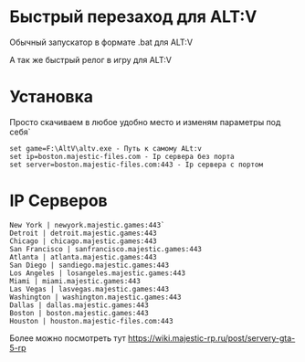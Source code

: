 # Быстрый перезаход для ALT:V
Обычный запускатор в формате .bat для ALT:V

А так же быстрый релог в игру для ALT:V
# Установка
Просто скачиваем в любое удобно место и изменям параметры под себя`
```
set game=F:\AltV\altv.exe - Путь к самому ALt:v
set ip=boston.majestic-files.com - Ip сервера без порта 
set server=boston.majestic-files.com:443 - Ip сервера с портом
```
# IP Серверов
```
New York | newyork.majestic.games:443`
Detroit | detroit.majestic.games:443
Chicago | chicago.majestic.games:443
San Francisco | sanfrancisco.majestic.games:443
Atlanta | atlanta.majestic.games:443
San Diego | sandiego.majestic.games:443
Los Angeles | losangeles.majestic.games:443
Miami | miami.majestic.games:443
Las Vegas | lasvegas.majestic.games:443
Washington | washington.majestic.games:443
Dallas | dallas.majestic.games:443
Boston | boston.majestic.games:443
Houston | houston.majestic-files.com:443
```
Более можно посмотреть тут https://wiki.majestic-rp.ru/post/servery-gta-5-rp
